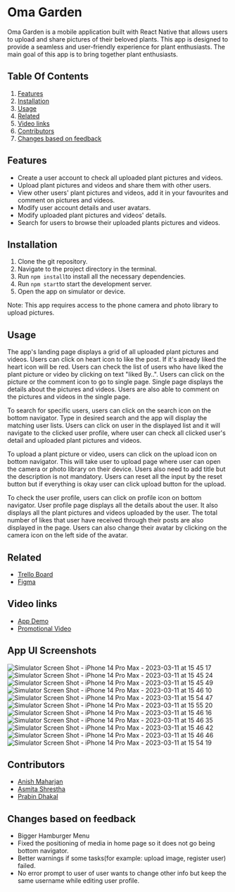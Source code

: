 # Oma Garden

Oma Garden is a mobile application built with React Native that allows users to upload and share pictures of their beloved plants. This app is designed to provide a seamless and user-friendly experience for plant enthusiasts. The main goal of this app is to bring together plant enthusiasts.

## Table Of Contents

1. [Features](#Features)
2. [Installation](#Installation)
3. [Usage](#Usage)
4. [Related](#Related)
5. [Video links](#video-links)
6. [Contributors](#Contributors)
7. [Changes based on feedback](#Changes-based-on-feedback)

## Features

- Create a user account to check all uploaded plant pictures and videos.
- Upload plant pictures and videos and share them with other users.
- View other users' plant pictures and videos, add it in your favourites and comment on pictures and videos.
- Modify user account details and user avatars.
- Modify uploaded plant pictures and videos' details.
- Search for users to browse their uploaded plants pictures and videos.

## Installation

1. Clone the git repository.
2. Navigate to the project directory in the terminal.
3. Run `npm install`to install all the necessary dependencies.
4. Run `npm start`to start the development server.
5. Open the app on simulator or device.

Note: This app requires access to the phone camera and photo library to upload pictures.

## Usage

The app's landing page displays a grid of all uploaded plant pictures and videos. Users can click on heart icon to like the post. If it's already liked the heart icon will be red. Users can check the list of users who have liked the plant picture or video by clicking on text "liked By..". Users can click on the picture or the comment icon to go to single page. Single page displays the details about the pictures and videos. Users are also able to comment on the pictures and videos in the single page.

To search for specific users, users can click on the search icon on the bottom navigator. Type in desired search and the app will display the matching user lists. Users can click on user in the displayed list and it will navigate to the clicked user profile, where user can check all clicked user's detail and uploaded plant pictures and videos.

To upload a plant picture or video, users can click on the upload icon on bottom navigator. This will take user to upload page where user can open the camera or photo library on their device. Users also need to add title but the description is not mandatory. Users can reset all the input by the reset button but if everything is okay user can click upload button for the upload.

To check the user profile, users can click on profile icon on bottom navigator. User profile page displays all the details about the user. It also displays all the plant pictures and videos uploaded by the user. The total number of likes that user have received through their posts are also displayed in the page. Users can also change their avatar by clicking on the camera icon on the left side of the avatar.

## Related

- [Trello Board](https://trello.com/b/WTILLlHy/oma-garden)
- [Figma](https://www.figma.com/file/QtuGVpHjtlDHnEMJqyBnyh/Oma-Garden-Group-Project?node-id=7%3A356&t=srHAycuxs5o17iI2-0)


## Video links

- [App Demo](https://youtu.be/vYvVIv3UzAw)
- [Promotional Video](https://youtube.com/shorts/jl9GDpnDF6A)

## App UI Screenshots
![Simulator Screen Shot - iPhone 14 Pro Max - 2023-03-11 at 15 45 17](https://user-images.githubusercontent.com/87969471/224488330-0412d2fb-d092-4de2-a1a0-4d7800567a8b.png)
![Simulator Screen Shot - iPhone 14 Pro Max - 2023-03-11 at 15 45 24](https://user-images.githubusercontent.com/87969471/224488522-6e182d92-615c-4015-bb38-6f1d5d4d6a06.png)
![Simulator Screen Shot - iPhone 14 Pro Max - 2023-03-11 at 15 45 49](https://user-images.githubusercontent.com/87969471/224488538-5d81d0fb-201c-43c2-aaa3-0df06813db94.png)
![Simulator Screen Shot - iPhone 14 Pro Max - 2023-03-11 at 15 46 10](https://user-images.githubusercontent.com/87969471/224488550-19aa6b4b-6e08-40be-861e-fe7715f5c27c.png)
![Simulator Screen Shot - iPhone 14 Pro Max - 2023-03-11 at 15 54 47](https://user-images.githubusercontent.com/87969471/224488651-b4454288-2029-449d-aeb1-e8a434af5677.png)
![Simulator Screen Shot - iPhone 14 Pro Max - 2023-03-11 at 15 55 20](https://user-images.githubusercontent.com/87969471/224488671-2cab92bc-bb33-41b0-bb1b-163ac9dc6119.png)
![Simulator Screen Shot - iPhone 14 Pro Max - 2023-03-11 at 15 46 16](https://user-images.githubusercontent.com/87969471/224488561-196dad7c-7ab6-457e-adae-8e4baeebe4b6.png)
![Simulator Screen Shot - iPhone 14 Pro Max - 2023-03-11 at 15 46 35](https://user-images.githubusercontent.com/87969471/224488573-813a6339-4b86-4f03-9932-32f936c5b1e5.png)
![Simulator Screen Shot - iPhone 14 Pro Max - 2023-03-11 at 15 46 42](https://user-images.githubusercontent.com/87969471/224488587-172f4916-3678-43a1-bb25-39f4453d73cd.png)
![Simulator Screen Shot - iPhone 14 Pro Max - 2023-03-11 at 15 46 46](https://user-images.githubusercontent.com/87969471/224488602-b9ed9346-e1df-4fee-ae7c-ce8e0bdbf60f.png)
![Simulator Screen Shot - iPhone 14 Pro Max - 2023-03-11 at 15 54 19](https://user-images.githubusercontent.com/87969471/224488628-4ff620b9-fac2-46e7-9eda-24484900e9b2.png)


## Contributors

- [Anish Maharjan](https://github.com/anish0123)
- [Asmita Shrestha](https://github.com/asmita143)
- [Prabin Dhakal](https://github.com/Prabin1500)


## Changes based on feedback
- Bigger Hamburger Menu
- Fixed the positioning of media in home page so it does not go being bottom navigator.
- Better warnings if some tasks(for example: upload image, register user) failed.
- No error prompt to user of user wants to change other info but keep the same username while editing user profile.

